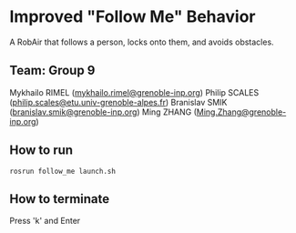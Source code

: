 # Improved "Follow Me" Behavior

A RobAir that follows a person, locks onto them, and avoids obstacles.

## Team: Group 9

Mykhailo RIMEL (mykhailo.rimel@grenoble-inp.org)
Philip SCALES (philip.scales@etu.univ-grenoble-alpes.fr)
Branislav SMIK (branislav.smik@grenoble-inp.org)
Ming ZHANG (Ming.Zhang@grenoble-inp.org)

## How to run

```
rosrun follow_me launch.sh
```

## How to terminate

Press 'k' and Enter
